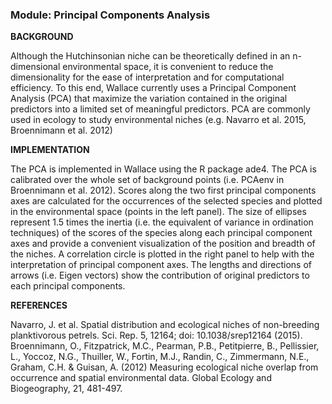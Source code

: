 ### **Module: Principal Components Analysis**

**BACKGROUND**

Although the Hutchinsonian niche can be theoretically defined in an n-dimensional environmental space, it is convenient to reduce the dimensionality for the ease of interpretation and for computational efficiency. To this end, Wallace currently uses a Principal Component Analysis (PCA) that maximize the variation contained in the original predictors into a limited set of meaningful predictors. PCA are commonly used in ecology to study environmental niches (e.g. Navarro et al. 2015, Broennimann et al. 2012)

**IMPLEMENTATION**

The PCA is implemented in Wallace using the R package ade4. The PCA is calibrated over the whole set of background points (i.e. PCAenv in Broennimann et al. 2012). Scores along the two first principal components axes are calculated for the occurrences of the selected species and plotted in the environmental space (points in the left panel). The size of ellipses represent 1.5 times the inertia (i.e. the equivalent of variance in ordination techniques) of the scores of the species along each principal component axes and provide a convenient visualization of the position and breadth of the niches. A correlation circle is plotted in the right panel to help with the interpretation of principal component axes. The lengths and directions of arrows (i.e. Eigen vectors) show the contribution of original predictors to each principal components. 

**REFERENCES**

Navarro, J. et al. Spatial distribution and ecological niches of non-breeding planktivorous petrels. Sci. Rep. 5, 12164; doi: 10.1038/srep12164 (2015).
Broennimann, O., Fitzpatrick, M.C., Pearman, P.B., Petitpierre, B., Pellissier, L., Yoccoz, N.G., Thuiller, W., Fortin, M.J., Randin, C., Zimmermann, N.E., Graham, C.H. & Guisan, A. (2012) Measuring ecological niche overlap from occurrence and spatial environmental data. Global Ecology and Biogeography, 21, 481-497.

